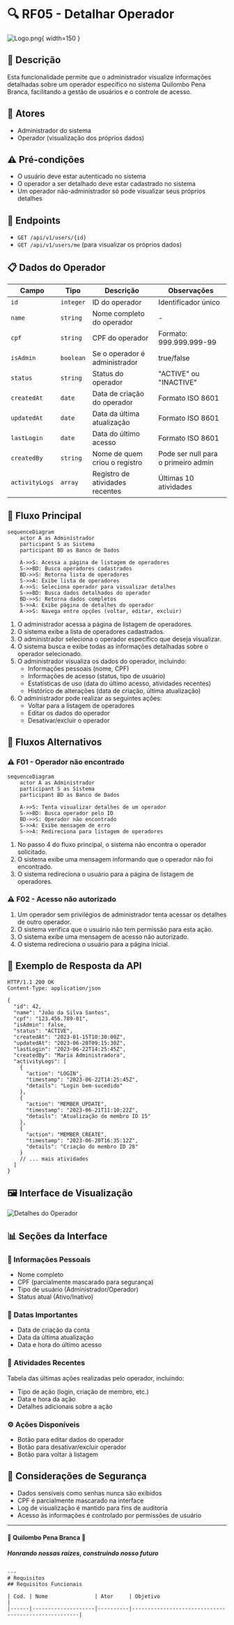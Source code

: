 # 🔍 RF05 - Detalhar Operador

![Logo.png](Logo.png){ width=150 }

## 📝 Descrição

Esta funcionalidade permite que o administrador visualize informações detalhadas sobre um operador específico no sistema Quilombo Pena Branca, facilitando a gestão de usuários e o controle de acesso.

## 👑 Atores

- Administrador do sistema
- Operador (visualização dos próprios dados)

## ⚠️ Pré-condições

- O usuário deve estar autenticado no sistema
- O operador a ser detalhado deve estar cadastrado no sistema
- Um operador não-administrador só pode visualizar seus próprios detalhes

## 🔌 Endpoints

- `GET /api/v1/users/{id}`
- `GET /api/v1/users/me` (para visualizar os próprios dados)

## 📋 Dados do Operador

| Campo          | Tipo      | Descrição                         | Observações                       |
|----------------|-----------|------------------------------------|-----------------------------------|
| `id`           | `integer` | ID do operador                     | Identificador único               |
| `name`         | `string`  | Nome completo do operador          | -                                 |
| `cpf`          | `string`  | CPF do operador                    | Formato: 999.999.999-99           |
| `isAdmin`      | `boolean` | Se o operador é administrador      | true/false                        |
| `status`       | `string`  | Status do operador                 | "ACTIVE" ou "INACTIVE"            |
| `createdAt`    | `date`    | Data de criação do operador        | Formato ISO 8601                  |
| `updatedAt`    | `date`    | Data da última atualização         | Formato ISO 8601                  |
| `lastLogin`    | `date`    | Data do último acesso              | Formato ISO 8601                  |
| `createdBy`    | `string`  | Nome de quem criou o registro      | Pode ser null para o primeiro admin|
| `activityLogs` | `array`   | Registro de atividades recentes    | Últimas 10 atividades             |

## 🔄 Fluxo Principal

```mermaid
sequenceDiagram
    actor A as Administrador
    participant S as Sistema
    participant BD as Banco de Dados
    
    A->>S: Acessa a página de listagem de operadores
    S->>BD: Busca operadores cadastrados
    BD->>S: Retorna lista de operadores
    S->>A: Exibe lista de operadores
    A->>S: Seleciona operador para visualizar detalhes
    S->>BD: Busca dados detalhados do operador
    BD->>S: Retorna dados completos
    S->>A: Exibe página de detalhes do operador
    A->>S: Navega entre opções (voltar, editar, excluir)
```

1. O administrador acessa a página de listagem de operadores.
2. O sistema exibe a lista de operadores cadastrados.
3. O administrador seleciona o operador específico que deseja visualizar.
4. O sistema busca e exibe todas as informações detalhadas sobre o operador selecionado.
5. O administrador visualiza os dados do operador, incluindo:
   - Informações pessoais (nome, CPF)
   - Informações de acesso (status, tipo de usuário)
   - Estatísticas de uso (data do último acesso, atividades recentes)
   - Histórico de alterações (data de criação, última atualização)
6. O administrador pode realizar as seguintes ações:
   - Voltar para a listagem de operadores
   - Editar os dados do operador
   - Desativar/excluir o operador

## 🔀 Fluxos Alternativos

### ⚠️ F01 - Operador não encontrado

```mermaid
sequenceDiagram
    actor A as Administrador
    participant S as Sistema
    participant BD as Banco de Dados
    
    A->>S: Tenta visualizar detalhes de um operador
    S->>BD: Busca operador pelo ID
    BD->>S: Operador não encontrado
    S->>A: Exibe mensagem de erro
    S->>A: Redireciona para listagem de operadores
```

1. No passo 4 do fluxo principal, o sistema não encontra o operador solicitado.
2. O sistema exibe uma mensagem informando que o operador não foi encontrado.
3. O sistema redireciona o usuário para a página de listagem de operadores.

### ⚠️ F02 - Acesso não autorizado

1. Um operador sem privilégios de administrador tenta acessar os detalhes de outro operador.
2. O sistema verifica que o usuário não tem permissão para esta ação.
3. O sistema exibe uma mensagem de acesso não autorizado.
4. O sistema redireciona o usuário para a página inicial.

## 🧪 Exemplo de Resposta da API

```http
HTTP/1.1 200 OK
Content-Type: application/json

{
  "id": 42,
  "name": "João da Silva Santos",
  "cpf": "123.456.789-01",
  "isAdmin": false,
  "status": "ACTIVE",
  "createdAt": "2023-01-15T10:30:00Z",
  "updatedAt": "2023-06-20T09:15:30Z",
  "lastLogin": "2023-06-22T14:25:45Z",
  "createdBy": "Maria Administradora",
  "activityLogs": [
    {
      "action": "LOGIN",
      "timestamp": "2023-06-22T14:25:45Z",
      "details": "Login bem-sucedido"
    },
    {
      "action": "MEMBER_UPDATE",
      "timestamp": "2023-06-21T11:10:22Z",
      "details": "Atualização do membro ID 15"
    },
    {
      "action": "MEMBER_CREATE",
      "timestamp": "2023-06-20T16:35:12Z",
      "details": "Criação do membro ID 28"
    }
    // ... mais atividades
  ]
}
```

## 🖼️ Interface de Visualização

![Detalhes do Operador](https://via.placeholder.com/800x600.png?text=Detalhes+do+Operador)

## 📊 Seções da Interface

### 👤 Informações Pessoais
- Nome completo
- CPF (parcialmente mascarado para segurança)
- Tipo de usuário (Administrador/Operador)
- Status atual (Ativo/Inativo)

### 📆 Datas Importantes
- Data de criação da conta
- Data da última atualização
- Data e hora do último acesso

### 📝 Atividades Recentes
Tabela das últimas ações realizadas pelo operador, incluindo:
- Tipo de ação (login, criação de membro, etc.)
- Data e hora da ação
- Detalhes adicionais sobre a ação

### ⚙️ Ações Disponíveis
- Botão para editar dados do operador
- Botão para desativar/excluir operador
- Botão para voltar à listagem

## 🔐 Considerações de Segurança

- Dados sensíveis como senhas nunca são exibidos
- CPF é parcialmente mascarado na interface
- Log de visualização é mantido para fins de auditoria
- Acesso às informações é controlado por permissões de usuário

---

  #### 🌙 Quilombo Pena Branca 🌙
  ***Honrando nossas raízes, construindo nosso futuro***
```

---
# Requisitos
## Requisitos Funcionais

| Cod. | Nome               | Ator     | Objetivo                                            |
|------|--------------------|----------|-----------------------------------------------------|